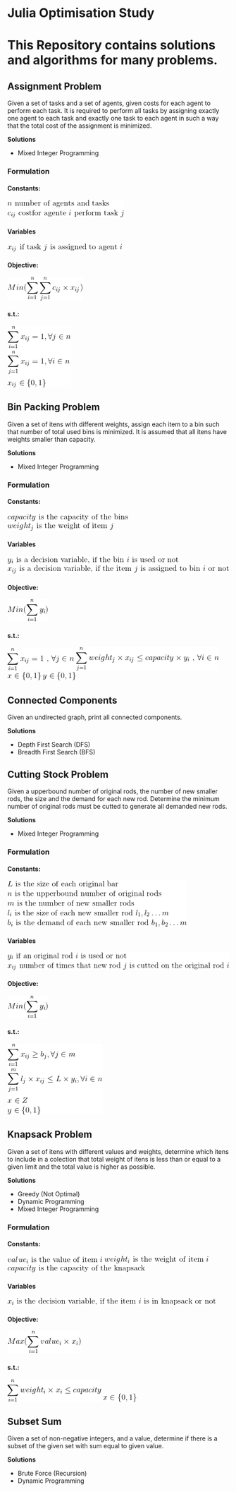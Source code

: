# Julia Optimisation Study

# This Repository contains solutions and algorithms for many problems.

<!-- ######### ASSIGNMENT ######### -->
<h2> Assignment Problem </h2>

Given a set of tasks and a set of agents, given costs for each agent to perform each task.  It is required to perform all tasks by assigning exactly one agent to each task and exactly one task to each agent in such a way that the total cost of the assignment is minimized.

**Solutions**

* Mixed Integer Programming

<h3>Formulation</h3>

<h4>Constants:</h4>

<img src="imgs/assignment/Constants.gif" /> 

<h4>Variables</h4>

<img src="imgs/assignment/Variable.gif" /> 

<h4>Objective:</h4>

<img src="imgs/assignment/Objective.gif" /> 

<h4>s.t.:</h4>

<img src="imgs/assignment/Constraints.gif" /> 


<!-- ######### BIN PACKING PROBLEM ######### -->
<h2> Bin Packing Problem </h2>

Given a set of itens with different weights, assign each item to a bin such that number of total used bins is minimized. It is assumed that all itens have weights smaller than capacity.

**Solutions**

* Mixed Integer Programming

<h3>Formulation</h3>

<h4>Constants:</h4>

<img src="imgs/binpacking/ConstantWeight.gif" /> 
<img src="imgs/binpacking/ConstantCapacity.gif" /> 

<h4>Variables</h4>
<img src="imgs/binpacking/VariableY.gif" /> 
<img src="imgs/binpacking/VariableX.gif" /> 

<h4>Objective:</h4>
<img src="imgs/binpacking/BinPackingObj.gif" /> 

<h4>s.t.:</h4>
<img src="imgs/binpacking/BinPackingConst1.gif" /> 
<img src="imgs/binpacking/BinPackingConst2.gif" /> 
<img src="imgs/binpacking/BinPackingVariableX.gif" />
<img src="imgs/binpacking/BinPackingVariableY.gif" />

<!-- ######### CONNECTED COMPONENTS ######### -->

<h2> Connected Components </h2>

Given an undirected graph, print all connected components.

**Solutions**
* Depth First Search (DFS)
* Breadth First Search (BFS)

<!-- ######### CUTTING STOCK PROBLEM ######### -->

<h2> Cutting Stock Problem </h2>
Given a upperbound number of original rods, the number of new smaller rods, the size and the demand for each new rod. Determine the minimum number of original rods must be cutted to generate all demanded new rods.

**Solutions**

* Mixed Integer Programming

<h3>Formulation</h3>

<h4>Constants:</h4>

<img src="imgs/cuttingstock/Constants.gif" /> 

<h4>Variables</h4>

<img src="imgs/cuttingstock/Variables.gif" /> 

<h4>Objective:</h4>

<img src="imgs/cuttingstock/Objective.gif" /> 

<h4>s.t.:</h4>

<img src="imgs/cuttingstock/Constraints.gif" /> 

<!-- ######### KNAPSACK PROBLEM ######### -->

<h2> Knapsack Problem </h2>

Given a set of itens with different values and weights, determine which itens to include in a colection that total weight of itens is less than or equal to a given limit and the total value is higher as possible.

**Solutions**
* Greedy (Not Optimal)
* Dynamic Programming
* Mixed Integer Programming

<h3>Formulation</h3>

<h4>Constants:</h4>

<img src="imgs/knapsack/ConstantValue.gif" /> 
<img src="imgs/knapsack/ConstantWeight.gif" /> 
<img src="imgs/knapsack/ConstantCapacity.gif" /> 

<h4>Variables</h4>
<img src="imgs/knapsack/VariableX.gif" /> 

<h4>Objective:</h4>
<img src="imgs/knapsack/KnapsackObj.gif" /> 

<h4>s.t.:</h4>
<img src="imgs/knapsack/KnpasackConst.gif" /> 
<img src="imgs/knapsack/KnapsackVariable.gif" /> 

<!-- ######### SUBSET SUM PROBLEM ######### -->

<h2>Subset Sum</h2>

Given a set of non-negative integers, and a value, determine if there is a subset of the given set with sum equal to given value.

**Solutions**
* Brute Force (Recursion)
* Dynamic Programming